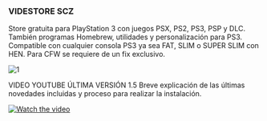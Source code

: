 ### VIDESTORE SCZ

Store gratuita para PlayStation 3 con juegos PSX, PS2, PS3, PSP y DLC. También programas Homebrew, utilidades y personalización para PS3.
Compatible con cualquier consola PS3 ya sea FAT, SLIM o SUPER SLIM con HEN. Para CFW se requiere de un fix exclusivo.

![1](https://user-images.githubusercontent.com/67963566/101678210-eac3c480-3a5d-11eb-94a9-675634ce00dd.png)

VIDEO YOUTUBE ÚLTIMA VERSIÓN 1.5
Breve explicación de las últimas novedades incluidas y proceso para realizar la instalación.

[![Watch the video](https://img.youtube.com/vi/Ev5DOrWxu9s/maxresdefault.jpg)](https://youtu.be/Ev5DOrWxu9s)
